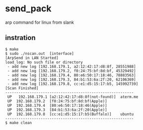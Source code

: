 # send_pack
arp command for linux from slank

## instration
	$ make
	$ sudo ./nscan.out  [interface]
	[ArpSend in LAN Started] 
	load_log: No such file or directory
	 - add new log [192.168.179.1, a2:12:42:17:d8:8f, 28551988]
	 - add new log [192.168.179.2, f0:24:75:bf:8d:bf, 45329492]
	 - add new log [192.168.179.4, 80:e6:50:17:18:46, 78883563]
     - add new log [192.168.179.3, 84:b1:53:6a:2f:20, 62106369]
	 - add new log [192.168.179.8, cc:e1:d5:15:17:b5, 145992739]
	[Scan Finished]
	----------------------------------------------------------
	 UP	  192.168.179.1	[a2:12:42:17:d8:8f(not-found)]	aterm.me
	 UP  192.168.179.2	[f0:24:75:bf:8d:bf(Apple)]	
	 UP  192.168.179.4	[80:e6:50:17:18:46(Apple)]	
	 UP  192.168.179.3	[84:b1:53:6a:2f:20(Apple)]	
	 UP  192.168.179.8	[cc:e1:d5:15:17:b5(Buffalo)]	ubuntu
 	----------------------------------------------------------
	$ make clean
